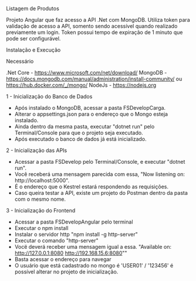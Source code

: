 Listagem de Produtos

Projeto Angular que faz acesso a API .Net com MongoDB.
Utiliza token para validação de acesso a API, somento sendo acessível quando realizado previamente um login.
Token possui tempo de expiração de 1 minuto que pode ser configurável.


Instalação e Execução

Necessário

.Net Core - https://www.microsoft.com/net/download/
MongoDB - https://docs.mongodb.com/manual/administration/install-community/ ou https://hub.docker.com/_/mongo/
NodeJs - https://nodejs.org

1 - Inicialização do Banco de Dados

- Após instalado o MongoDB, acessar a pasta FSDevelopCarga.
- Alterar o appsettings.json para o endereço que o Mongo esteja instalado.
- Ainda dentro da mesma pasta, executar "dotnet run" pelo Terminal/Console para que o projeto seja executado.
- Após executado o banco de dados já está inicializado.

2 - Inicialização das APIs

- Acessar a pasta FSDevelop pelo Terminal/Console, e executar "dotnet run".
- Você receberá uma mensagem parecida com essa, "Now listening on: http://localhost:5000".
- É o endereço que o Kestrel estará respondendo as requisições.
- Caso queira testar a API, existe um projeto do Postman dentro da pasta com o mesmo nome.

3 - Inicialização do Frontend

- Acessar a pasta FSDevelopAngular pelo terminal
- Executar o npm install
- Instalar o servidor http "npm install -g http-server"
- Executar o comando "http-server"
- Vocë deverá receber uma mensagem igual a essa.
"Available on:
  http://127.0.0.1:8080
  http://192.168.15.6:8080""
- Basta acessar o endereço para navegar
- O usuário que está cadastrado no mongo é 'USER01' / '123456' é possível alterar no projeto de inicialização.

